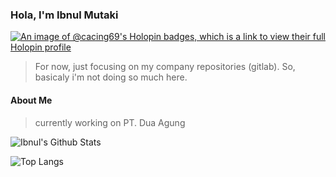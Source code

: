 ### Hola, I'm Ibnul Mutaki

[![An image of @cacing69's Holopin badges, which is a link to view their full Holopin profile](https://holopin.me/cacing69)](https://holopin.io/@cacing69)

> For now, just focusing on my company repositories (gitlab). So, basicaly i'm not doing so much here.

#### About Me
> currently working on PT. Dua Agung

![Ibnul's Github Stats](https://github-readme-stats.vercel.app/api?username=cacing69&count_private=true&show_icons=true&theme=dark)

![Top Langs](https://github-readme-stats.vercel.app/api/top-langs/?username=cacing69&hide=html,css,javascript,php&theme=dark&layout=compact)
